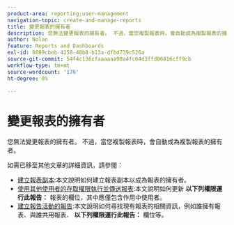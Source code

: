 ```yaml
---
product-area: reporting;user-management
navigation-topic: create-and-manage-reports
title: 變更報表的擁有者
description: 您無法變更報表的擁有者。 不過，當您複製報表時，會自動成為複製報表的擁有者。
author: Nolan
feature: Reports and Dashboards
exl-id: 8089cbeb-4258-48b8-b13a-dfbd739c526a
source-git-commit: 54f4c136cfaaaaaa90a4fc64d3ffd06816cff9cb
workflow-type: tm+mt
source-wordcount: '176'
ht-degree: 0%

---
```


# 變更報表的擁有者

您無法變更報表的擁有者。 不過，當您複製報表時，會自動成為複製報表的擁有者。

如需已移至其他文章的詳細資訊，請參閱：

* [建立報表副本](../../../reports-and-dashboards/reports/creating-and-managing-reports/create-copy-report.md):本文說明如何建立報表副本以成為報表的擁有者。
* [使用其他使用者的存取權限執行並傳送報表](../../../reports-and-dashboards/reports/creating-and-managing-reports/run-deliver-report-access-rights-another-user.md):本文說明如何更新 **以下列權限運行此報告：** 報表的欄位，其中應僅包含作用中使用者。
* [建立報告活動的報告](../../../reports-and-dashboards/reports/report-usage/create-report-reporting-activities.md):本文說明如何尋找現有報表的相關資訊，例如誰擁有報表、與誰共用報表、 **以下列權限運行此報告：** 欄位等。
